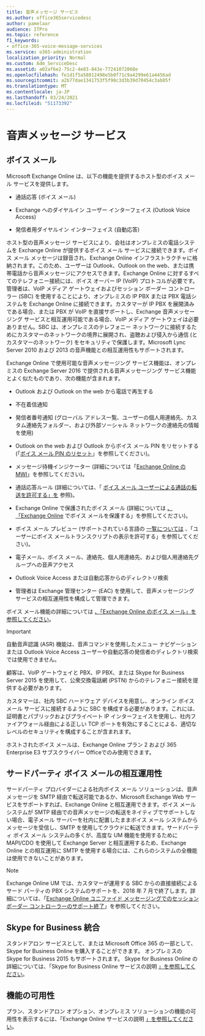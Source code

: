 ```yaml
---
title: 音声メッセージ サービス
ms.author: office365servicedesc
author: pamelaar
audience: ITPro
ms.topic: reference
f1_keywords:
- office-365-voice-message-services
ms.service: o365-administration
localization_priority: Normal
ms.custom: Adm_ServiceDesc
ms.assetid: a02af6e2-75c2-4e83-843e-77241072068e
ms.openlocfilehash: fe1d1f5a58012498e5b0f71c9a4299e61a4456ad
ms.sourcegitcommit: a2b77dae1341753f5f98c3d3b39d70454c3ab05f
ms.translationtype: MT
ms.contentlocale: ja-JP
ms.lasthandoff: 03/24/2021
ms.locfileid: "51173392"
---
```

# <a name="voice-message-services"></a>音声メッセージ サービス

## <a name="voice-mail"></a>ボイス メール

Microsoft Exchange Online は、以下の機能を提供するホスト型のボイス メール サービスを提供します。
  
- 通話応答 (ボイス メール)
    
- Exchange へのダイヤルイン ユーザー インターフェイス (Outlook Voice Access)
    
- 発信者用ダイヤルイン インターフェイス (自動応答)
    
ホスト型の音声メッセージ サービスにより、会社はオンプレミスの電話システムを Exchange Online が提供するボイス メール サービスに接続できます。ボイス メール メッセージは録音され、Exchange Online インフラストラクチャに格納されます。このため、ユーザーは Outlook、Outlook on the web、または携帯電話から音声メッセージにアクセスできます。Exchange Online に対するすべてのテレフォニー接続には、ボイス オーバー IP (VoIP) プロトコルが必要です。管理者は、VoIP メディア ゲートウェイおよびセッション ボーダー コントローラー (SBC) を使用することにより、オンプレミスの IP PBX または PBX 電話システムを Exchange Online に接続できます。カスタマーが IP PBX を展開済みである場合、または PBX が VoIP を直接サポートし、Exchange 音声メッセージング サービスと相互運用可能である場合、VoIP メディア ゲートウェイは必要ありません。SBC は、オンプレミスのテレフォニー ネットワークに接続するためにカスタマーのネットワークの境界に展開され、盗聴および侵入から通信 (とカスタマーのネットワーク) をセキュリティで保護します。Microsoft Lync Server 2010 および 2013 の音声機能との相互運用性もサポートされます。
  
Exchange Online で使用可能な音声メッセージング サービス機能は、オンプレミスの Exchange Server 2016 で提供される音声メッセージング サービス機能とよく似たものであり、次の機能が含まれます。
  
- Outlook および Outlook on the web から電話で再生する
    
- 不在着信通知
    
- 発信者番号通知 (グローバル アドレス一覧、ユーザーの個人用連絡先、カスタム連絡先フォルダー、および外部ソーシャル ネットワークの連絡先の情報を使用)
    
- Outlook on the web および Outlook からボイス メール PIN をリセットする (「[ボイス メール PIN のリセット](/exchange/voice-mail-unified-messaging/set-outlook-voice-access-pin-security/reset-a-voice-mail-pin)」を参照してください)。
    
- メッセージ待機インジケーター (詳細については「[Exchange Online の MWI](/exchange/voice-mail-unified-messaging/set-up-client-voice-mail-features/mwi-in-exchange-online)」を参照してください)。 
    
- 通話応答ルール (詳細については、「 [ボイス メール ユーザーによる通話の転送を許可する」を](/exchange/voice-mail-unified-messaging/set-up-client-voice-mail-features/allow-voice-mail-users-to-forward-calls) 参照)。
    
- Exchange Online で保護されたボイス メール (詳細については [、「Exchange Online](/exchange/voice-mail-unified-messaging/set-up-client-voice-mail-features/protect-voice-mail) でボイス メールを保護する」を参照してください)。
    
- ボイス メール プレビュー (サポートされている言語の [一覧については](/exchange/voice-mail-unified-messaging/set-up-client-voice-mail-features/allow-users-to-see-a-voice-mail-transcript) 、「ユーザーにボイス メールトランスクリプトの表示を許可する」を参照してください)。
    
- 電子メール、ボイス メール、連絡先、個人用連絡先、および個人用連絡先グループへの音声アクセス
    
- Outlook Voice Access または自動応答からのディレクトリ検索
    
- 管理者は Exchange 管理センター (EAC) を使用して、音声メッセージング サービスの相互運用性を構成して管理できます。
    
ボイス メール機能の詳細については [、「Exchange Online のボイス メール」を参照してください](/exchange/voice-mail-unified-messaging/voice-mail-unified-messaging)。
  
> [!IMPORTANT]
> 自動音声認識 (ASR) 機能は、音声コマンドを使用したメニュー ナビゲーションまたは Outlook Voice Access ユーザーや自動応答の発信者のディレクトリ検索では使用できません。 
>
> 顧客は、VoIP ゲートウェイと PBX、IP PBX、または Skype for Business Server 2015 を使用して、公衆交換電話網 (PSTN) からのテレフォニー接続を提供する必要があります。 
>
> カスタマーは、社内 SBC ハードウェア デバイスを用意し、オンライン ボイス メール サービスに接続するように SBC を構成する必要があります。これには、証明書とパブリックおよびプライベート IP インターフェイスを使用し、社内ファイアウォール経由による正しい TCP ポートを有効にすることによる、適切なレベルのセキュリティを構成することが含まれます。 
>
> ホストされたボイス メールは、Exchange Online プラン 2 および 365 Enterprise E3 サブスクライバー Officeでのみ使用できます。 
  
## <a name="third-party-voice-mail-interoperability"></a>サードパーティ ボイス メールの相互運用性

サードパーティ プロバイダーによる社内ボイス メール ソリューションは、音声メッセージを SMTP 経由で転送可能であるか、Microsoft Exchange Web サービスをサポートすれば、Exchange Online と相互運用できます。ボイス メール システムが SMTP 経由での音声メッセージの転送をネイティブでサポートしない場合、電子メール サーバーを社内に配置したままボイス メール システムからメッセージを受信し、SMTP を使用してクラウドに転送できます。サードパーティ ボイス メール システムの多くが、高度な UM 機能を使用するために MAPI/CDO を使用して Exchange Server と相互運用するため、Exchange Online との相互運用に SMTP を使用する場合には、これらのシステムの全機能は使用できないことがあります。
  
> [!NOTE]
> Exchange Online UM では、カスタマーが運用する SBC からの直接接続によるサード パーティの PBX システムのサポートを、2018 年 7 月で終了します。詳細については、「[Exchange Online ユニファイド メッセージングでのセッション ボーダー コントローラーのサポート終了](https://techcommunity.microsoft.com/t5/Exchange-Team-Blog/Discontinuation-of-support-for-Session-Border-Controllers-in/ba-p/607117)」を参照してください。 
  
## <a name="skype-for-business-integration"></a>Skype for Business 統合

スタンドアロン サービスとして、または Microsoft Office 365 の一部として、Skype for Business Online を購入することができます。 オンプレミスの Skype for Business 2015 もサポートされます。 Skype for Business Online の詳細については、「Skype for Business Online サービスの説明 [」を参照してください](../skype-for-business-online-service-description/skype-for-business-online-service-description.md)。
  
## <a name="feature-availability"></a>機能の可用性

プラン、スタンドアロン オプション、オンプレミス ソリューションの機能の可用性を表示するには、「Exchange Online サービスの説明 [」を参照してください](exchange-online-service-description.md)。
